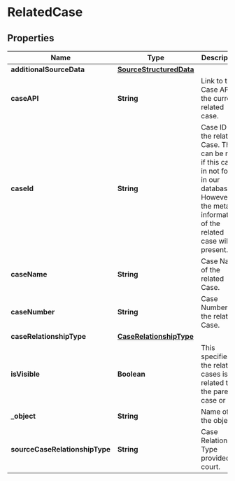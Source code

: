 

# RelatedCase


## Properties

| Name | Type | Description | Notes |
|------------ | ------------- | ------------- | -------------|
|**additionalSourceData** | [**SourceStructuredData**](SourceStructuredData.md) |  |  |
|**caseAPI** | **String** | Link to the Case API of the current related case. |  |
|**caseId** | **String** | Case ID of the related Case. This can be null if this case in not found in our database. However the meta information of the related case will be present. |  |
|**caseName** | **String** | Case Name of the related Case. |  |
|**caseNumber** | **String** | Case Number of the related Case. |  |
|**caseRelationshipType** | [**CaseRelationshipType**](CaseRelationshipType.md) |  |  |
|**isVisible** | **Boolean** | This specifies if the related cases is still related to the parent case or not. |  |
|**_object** | **String** | Name of the object |  |
|**sourceCaseRelationshipType** | **String** | Case Relationship Type provided by court. |  |



